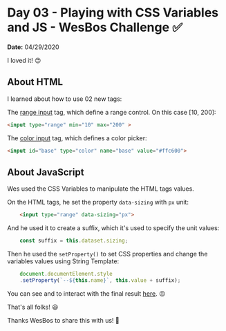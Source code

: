 # Day 03 - Playing with CSS Variables and JS - WesBos Challenge ✅

**Date:** 04/29/2020

I loved it! 😍

## About HTML

I learned about how to use 02 new tags:

The [range input](https://www.w3schools.com/tags/att_input_type_range.asp) tag, which define a range control. On this case [10, 200]:

```html
<input type="range" min="10" max="200" >
```

The [color input](https://www.w3schools.com/tags/att_input_type_color.asp) tag, which defines a color picker:

```html
<input id="base" type="color" name="base" value="#ffc600">
```

## About JavaScript

Wes used the CSS Variables to manipulate the HTML tags values. 

On the HTML tags, he set the property `data-sizing` with `px` unit:

```html
    <input type="range" data-sizing="px">
```

And he used it to create a suffix, which it's used to specify the unit values:

```javascript
    const suffix = this.dataset.sizing;
```

Then he used the `setProperty()` to set CSS properties and change the variables values using String Template:

```javascript
    document.documentElement.style
    .setProperty(`--${this.name}`, this.value + suffix);
```

You can see and to interact with the final result [here](https://vanribeiro-30daysofjavascript.netlify.app/challenge-files/03%20-%20css%20variables/). 😉

That's all folks! 😃

Thanks WesBos to share this with us! 💖
